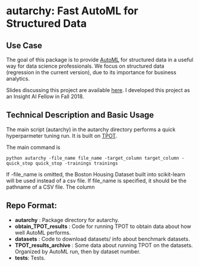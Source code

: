 # autarchy: Fast AutoML for Structured Data

## Use Case

The goal of this package is to provide [AutoML](https://en.wikipedia.org/wiki/Automated_machine_learning) 
for structured data in a useful way for data science professionals.
We focus on structured data (regression in the current version), due to its importance for business analytics.

Slides discussing this project are available [here](https://bit.ly/2O6biok).  I developed this project as an Insight AI Fellow in Fall 2018.


## Technical Description and Basic Usage

The main script (autarchy) in the autarchy directory performs a quick hyperparmeter tuning run.  It is built on [TPOT](http://epistasislab.github.io/tpot/).  

The main command is 
```
python autarchy -file_name file_name -target_column target_column -quick_stop quick_stop -trainings trainings
```
If -file_name is omitted, the Boston Housing Dataset built into scikit-learn will be used instead of a csv file.  If file_name is specified, it should be the pathname of a CSV file.  The column


## Repo Format:
- **autarchy** : Package directory for autarchy.
- **obtain_TPOT_results** : Code for running TPOT to obtain data about how well AutoML performs.
- **datasets** : Code to download datasets/ info about benchmark datasets.
- **TPOT_results_archive** : Some data about running TPOT on the datasets.  Organized by AutoML run, then by dataset number.
- **tests**: Tests.
